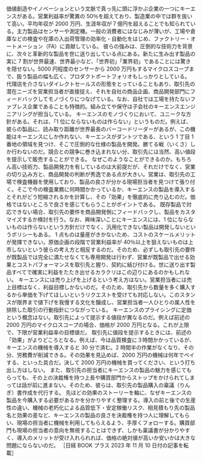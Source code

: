 ###

価値創造やイノベーションという文脈で真っ先に頭に浮かぶ企業の一つにキーエンスがある。営業利益率が驚異の 50％を超えており、製造業の中では群を抜いて高い。平均年収が 2000 万円、生涯年収が７億円を超えることでも知られている。主力製品はセンサーや測定機。一般の消費者にはなじみが薄いが、工場や倉庫などの検査や在庫の入出荷管理の効率化・自動化をはじめ、ファクトリー・オートメーション（FA）に貢献している。
彼らの強みは、圧倒的な技術力を背景に、次々と革新的な製品を世に送り出している点にある。新たに生み出す製品の実に 7 割が世界最速、世界最小など、「世界初」「業界初」であることには驚きを隠せない。5000 円程度のセンサーから 2000 万円もするマイクロスコープまで、扱う製品の幅も広く、プロダクトポートフォリオもしっかりとしている。
代理店を介さないダイレクトセールスの形態をとっていることもあり、取引先の潜在ニーズを営業担当者が直接捉え、それを自社の商品企画、商品開発部門にフィードバックしてモノづくりにつなげている。なお、自社では工場を持たないファブレス企業であることも特徴的。組み立てや保守は子会社のキーエンスエンジニアリングが担当している。
キーエンスのモノづくりにおいて、ユニークな方針がある。それは、「1 位にならないものは作らない」というものだ。例えば、彼らの製品に、読み取り距離が世界最長のバーコードリーダーがあるが、この機能はキーエンスにしか作れない、キーエンスがダントツである、という 1 丁目 1 番地の領域を見つけ、そこで圧倒的な仕様の製品を開発。勝てる戦（いくさ）しか行わないのだ。競合との競争に巻き込まれない分、取引先には当然、高い値段を提示して販売することができる。
なぜこのようなことができるのか。もちろん高い技術力、製品開発力を有しているのは大前提だが、それだけでなく、営業の切り込み方と、商品開発の判断が秀逸である点が大きい。営業は、取引先の工場で検査機器を使用しており、製品の良さが分かる現場担当者を見つけて張り付く。そこで今の検査業務に何時間かかっているか、キーエンスの製品を導入するとそれがどう短縮されるかを計算し、その「効果」を徹底的に売り込むのだ。価格ではないところで良さを感じてもらうことがポイントである。
既存製品で対応できない場合、取引先の要件を商品開発側にフィードバックし、製品をカスタマイズするか検討を行う。なお、興味深いことにキーエンスには、1 位にならないものは作らないという方針だけでなく、汎用化できない製品は開発しないというポリシーもある。
1 点ものは量産がきかないため、コストのスケールメリットが発揮できない。原価企画の段階で営業利益率が 40％以上を狙えないものは上市しないという彼らの考え方と相反するのだ。そのため、必ずしも取引先の要件が既製品では完全に満たせなくても専用開発は行わず、営業が既製品で出せる効果とコストパフォーマンスを取引先と握り、契約に結び付ける。世に送り出す製品すべてで確実に利益をたたき出せるカラクリはこの辺りにあるのかもしれない。
キーエンスには売り上げを上げるという考え方はない。営業担当者には売上目標はなく、利益目標しかないのだ。そのため、取引先から数量を多く購入するから単価を下げてほしいというリクエストを受けても対応しない。このスタンスが限界まで値下げを我慢する文化を醸成し、営業担当者一人ひとりの属人性を排除した取引の行動指針につながっている。
キーエンスのプライシングに定価という概念はない。取引先によって提示する値段が異なるのだ。例えば前述の 2000 万円のマイクロスコープの場合、価格が 2000 万円となる。これが上限で、下限が営業利益率の目標値だ。
取引先に値段を提示するときには、前述の「効果」がよりどころとなる。例えば、今は品質検査に３時間かかっているが、キーエンスの機械を導入すると 30 分で済む。2 時間半の作業がなくなり、その分、労務費が削減できる。その効果を見込めば、2000 万円の機械は何年でペイする、といった具合だ。決して 2000 万円の機械を買ってください、という打ち出し方はしない。
また、取引先の担当者にキーエンスの製品の魅力を感じてもらっても、その上の決裁権を持つ上長や購買部門からストップをかけられてしまっては話が前に進まない。そのため、彼らは、取引先の製品購入の稟議（りんぎ）書作成を代行する。
先ほどの効果のストーリーを軸に、なぜキーエンスの製品を今購入する必要があるかを分かりやすく整理する。導入の前と後での生産性の違い、機械の老朽化による品質低下・安定稼働リスク、相見積もり先の製品名と効果の差など、キーエンスの製品の良さを決裁権を持つ人に理解してもらい、現場の担当者に機械を利用してもらえるよう、手厚くフォローする。購買部門も現場の担当者の意向を無視することはできず、しかも稟議書が分かりやすく、導入のメリットが受け入れられれば、価格の絶対値が高いか安いかは大きな問題にならないのだ。
［日経 BOOK プラス 2023 年 11 月 10 日付の記事を転載］
